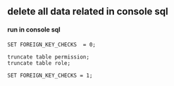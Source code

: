 ## delete all data related in console sql
#### run in console sql
```
SET FOREIGN_KEY_CHECKS  = 0;

truncate table permission;
truncate table role;

SET FOREIGN_KEY_CHECKS = 1;
```